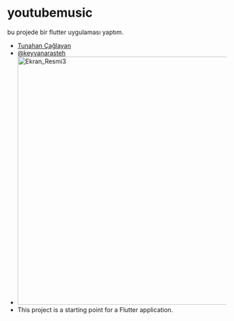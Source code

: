 # youtubemusic

bu projede bir flutter uygulaması yaptım.

- [Tunahan Çağlayan](https://github.com/TunahanCglyn)
- [@keyvanarasteh](https://github.com/keyvanarasteh/keyvanarasteh)
- <img width="570" alt="Ekran_Resmi3" src="https://github.com/TunahanCglyn/YoutubeMusic/assets/149117837/a1c94592-8d44-482a-bc66-64144391bd9c">
- This project is a starting point for a Flutter application.

